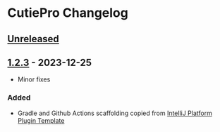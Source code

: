 # CutiePro Changelog

## [Unreleased]

## [1.2.3] - 2023-12-25

- Minor fixes

### Added

- Gradle and Github Actions scaffolding copied from [IntelliJ Platform Plugin Template](https://github.com/JetBrains/intellij-platform-plugin-template)

[Unreleased]: https://github.com/jezziewezzie/CutiePro/compare/v1.2.3...HEAD
[1.2.3]: https://github.com/jezziewezzie/CutiePro/commits/v1.2.3
